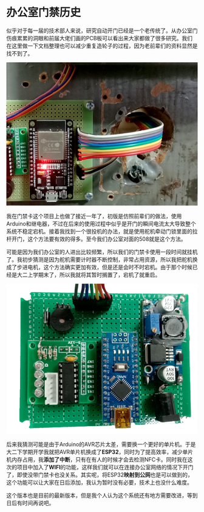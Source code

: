 # 办公室门禁历史

似乎对于每一届的技术部人来说，研究自动开门已经是一个老传统了。从办公室门伤痕累累的洞眼和前届大佬们画的PCB板可以看出来大家都做了很多研究。我们在这里做一下文档整理也可以减少重复造轮子的过程，因为老前辈们的资料显然是找不到了。

![Image](Images/0-1.png)

我在门禁卡这个项目上也做了接近一年了，初版是仿照前辈们的做法，使用Arduino和继电器，不过在后来的使用过程中似乎是开门的瞬间电流太大导致整个系统不稳定宕机。接着我找到一个很投机的办法，就是使用舵机牵动门锁里面的拉杆开门，这个方法要有效的得多。至今我们办公室对面的508就是这个方法。

可能是因为我们办公室的人进出比较频繁，所以我们的门禁卡使用一段时间就挂机了。我初步猜测是因为舵机需要计时器不断控制，非常占用资源，所以我把舵机换成了步进电机，这个方法确实更加有效，但是还是会时不时宕机。由于那个时候已经是大二上学期末了，所以我就将其暂时搁置了，宕机了就重启。

![Image](Images/0-2.png)

后来我猜测可能是由于Arduino的AVR芯片太差，需要换一个更好的单片机。于是大二下学期开学我就把AVR单片机换成了**ESP32**，同时为了提高效率，减少单片机内存占用，我**添加了中断**，只有在有人的时候才会去检测NFC卡。同时我在这次的项目中加入了**WIFI**的功能，这样我们就可以在连接办公室网络的情况下开门了，即使没带门禁卡也没关系。其实呢，将ESP32**映射到公网**也是可以做到的，这个功能可以让大家在日后添加，我认为暂时没有必要，技术上也没什么难度。

这个版本也是目前的最新版本，但是我个人认为这个系统还有地方需要改进，等到日后有时间再说吧。
